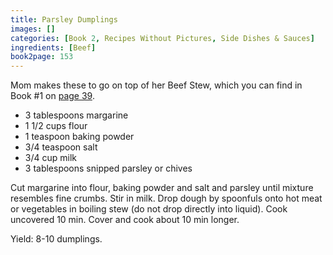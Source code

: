 ```yaml
---
title: Parsley Dumplings
images: []
categories: [Book 2, Recipes Without Pictures, Side Dishes & Sauces]
ingredients: [Beef]
book2page: 153
---
```


Mom makes these to go on top of her Beef Stew, which you can find in Book #1 on [page 39](Mini_Bagel_Pizzas.md). 

- 3 tablespoons margarine
- 1 1/2 cups flour
- 1 teaspoon baking powder
- 3/4 teaspoon salt
- 3/4 cup milk
- 3 tablespoons snipped parsley or chives

Cut margarine into flour, baking powder and salt and parsley until mixture resembles fine crumbs. Stir in milk. Drop dough by spoonfuls onto hot meat or vegetables in boiling stew (do not drop directly into liquid). Cook uncovered 10 min. Cover and cook about 10 min longer. 

Yield: 8-10 dumplings.